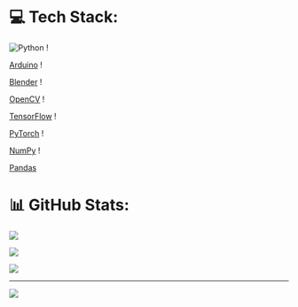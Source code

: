# 💻 Tech Stack:

![Python](https://img.shields.io/badge/python-3670A0?style=flat-square&logo=python&logoColor=ffdd54) !

[Arduino](https://img.shields.io/badge/-Arduino-00979D?style=flat-square&logo=Arduino&logoColor=white) !

[Blender](https://img.shields.io/badge/blender-%23F5792A.svg?style=flat-square&logo=blender&logoColor=white) !

[OpenCV](https://img.shields.io/badge/opencv-%23white.svg?style=flat-square&logo=opencv&logoColor=white) !

[TensorFlow](https://img.shields.io/badge/TensorFlow-%23FF6F00.svg?style=flat-square&logo=TensorFlow&logoColor=white) !

[PyTorch](https://img.shields.io/badge/PyTorch-%23EE4C2C.svg?style=flat-square&logo=PyTorch&logoColor=white) !

[NumPy](https://img.shields.io/badge/numpy-%23013243.svg?style=flat-square&logo=numpy&logoColor=white) !

[Pandas](https://img.shields.io/badge/pandas-%23150458.svg?style=flat-square&logo=pandas&logoColor=white)

# 📊 GitHub Stats:

![](https://github-readme-streak-stats.herokuapp.com/?user=kotdanissimo&theme=tokyonight&hide_border=false)<br/>

![](https://github-readme-stats.vercel.app/api/top-langs/?username=kotdanissimo&theme=tokyonight&hide_border=false&include_all_commits=false&count_private=false&layout=compact)


![](https://github-contributor-stats.vercel.app/api?username=kotdanissimo&limit=5&theme=tokyonight&combine_all_yearly_contributions=true)

---

[![](https://visitcount.itsvg.in/api?id=kotdanissimo&icon=5&color=6)](https://visitcount.itsvg.in)